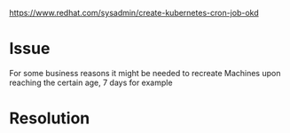 https://www.redhat.com/sysadmin/create-kubernetes-cron-job-okd

# Issue
For some business reasons it might be needed to recreate Machines upon reaching the certain age, 7 days for example

# Resolution


